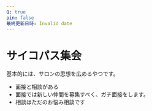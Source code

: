 ```yaml
---
Q: true
pin: false
最終更新日時: Invalid date
---
```

# サイコパス集会

基本的には、サロンの思想を広めるやつです。

- 面接と相談がある
- 面接では新しい仲間を募集すべく、ガチ面接をします。
- 相談はただのお悩み相談です